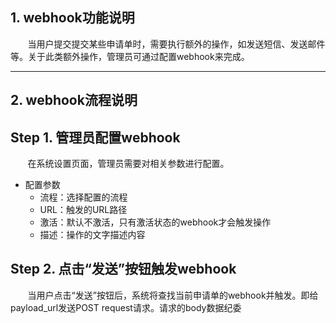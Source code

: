 ## 1. webhook功能说明
&#160; &#160; &#160; &#160;当用户提交提交某些申请单时，需要执行额外的操作，如发送短信、发送邮件等。关于此类额外操作，管理员可通过配置webhook来完成。

---

## 2. webhook流程说明

## Step 1. 管理员配置webhook

&#160; &#160; &#160; &#160;在系统设置页面，管理员需要对相关参数进行配置。
 - 配置参数
   - 流程：选择配置的流程
   - URL：触发的URL路径
   - 激活：默认不激活，只有激活状态的webhook才会触发操作
   - 描述：操作的文字描述内容

## Step 2. 点击“发送”按钮触发webhook

&#160; &#160; &#160; &#160;当用户点击“发送”按钮后，系统将查找当前申请单的webhook并触发。即给payload_url发送POST request请求。请求的body数据纪委



